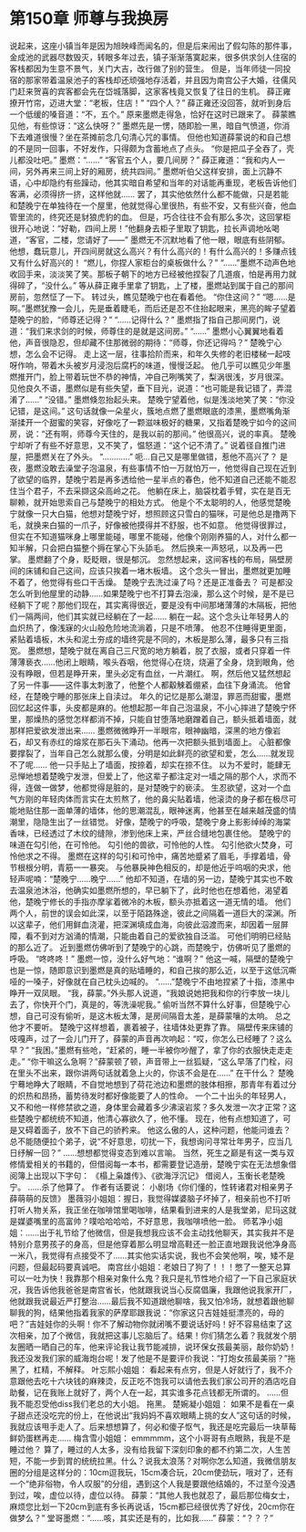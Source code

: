 # 第150章 师尊与我换房
说起来，这座小镇当年是因为旭映峰而闻名的，但是后来闹出了假勾陈的那件事，金成池的武器尽数毁灭，转眼多年过去，镇子渐渐落寞起来，很多供求剑人住宿的客栈都因为生意不景气，关门大吉，改行做了别的营生。
但是，当年师徒一同投宿的那家带着温泉池子的客栈却还顽强地存活着，并且因为南宫公子大婚，往儒风门赶来贺喜的宾客都会先在岱城落脚，这家客栈竟又恢复了往日的生机。
薛正雍撩开竹帘，迈进大堂：“老板，住店！”
“四个人？”
薛正雍还没回答，就听到身后一个低缓的嗓音道：“不，五个。”
原来墨燃走得急，恰好在这时已跟来了。
薛蒙瞧见他，有些惊讶：“这么快呀？”
墨燃先是一愣，随即脸一黑，暗自气愤道，你消下去难道很慢？坐在茶摊前念几句清心咒的事情。
但他也知道薛蒙说的和自己想的不是同一回事，不好发作，只得颇为含蓄地点了点头。
“你是把瓜子全吞了，壳儿都没吐吧。”
墨燃：“……”
“客官五个人，要几间房？”
薛正雍道：“我和内人一间，另外再来三间上好的厢房，统共四间。”
墨燃听伯父这样安排，面上沉静不语，心中却隐约有些躁动，他其实暗自希望和当年的对话能再重现，老板告诉他们客满，必须得挤一挤，这样他就……
罢了，其实他依然什么都不能做，只是若能和楚晚宁在单独待在一个屋里，他就觉得心里很热，有些不安，又有些兴奋，他血管里流的，终究还是豺狼虎豹的血。
但是，巧合往往不会有那么多次，这回掌柜很开心地说：“好勒，四间上房！”他翻身去柜子里取了钥匙，拉长声调地吆喝道，“客官，二楼，您请好了——”
墨燃无不沉默地看了他一眼，眼底有些阴郁。
他想，蠢玩意儿，开四间房就这么高兴？有什么高兴的！有什么高兴的！多赚点钱又有什么好高兴的！
“燃儿，你捏人家柜台的桌板做什么？”
“……”墨燃不动声色地收回手来，淡淡笑了笑。那板子朝下的地方已经被他捏裂了几道痕，怕是再用力就得碎了，“没什么。”
等从薛正雍手里拿了钥匙，上了楼，墨燃站到属于自己的那间房前，忽然怔了一下。
转过头，瞧见楚晚宁也在看着他。
“你住这间？”
“嗯……是啊。”墨燃犹豫一会儿，先是垂着睫毛，而后还是忍不住抬起眼来，黑亮的眸子望着楚晚宁的脸，“师尊还记得？”
“……记得什么？”
墨燃指了指自己那间房门，说道：“我们来求剑的时候，师尊住的是就是这间房。”
“……”
墨燃小心翼翼地看着他，声音很隐忍，但却藏不住那微弱的期待：“师尊，你还记得吗？”
楚晚宁心想，怎么会不记得。
走上这一层，往事拾阶而来，和年久失修的老旧楼梯一起吱呀作响，带着木头被岁月浸泡后腐朽的味道，慢慢泛起。
他几乎可以瞧见少年墨燃推开门，脸上带着玩世不恭的神情，冲自己咧嘴笑了，梨涡很浅，岁月很深。
见他良久不语，墨燃似是有些失望，垂下目光，说道：“也可能是我记错了，弄混淆了……”
“没错。”
墨燃倏忽抬起头来。
楚晚宁望着他，似是浅淡地笑了笑：“你没记错，是这间。”
这句话就像一朵星火，簇地点燃了墨燃眼底的漆黑，墨燃嘴角渐渐揉开一个甜蜜的笑容，好像吃了一颗滋味极好的糖果，又指着楚晚宁如今的这间房，说：“还有啊，师尊今天住的，是我以前的那间。”
他很高兴，说的率真。
楚晚宁却听了有些不好意思，又不笑了，愠怒道：“这个记不清了。”
说着径自推门进屋，把墨燃关在了外头。
“…………”
呃…自己又是哪里做错，惹他不高兴了？
是夜，墨燃没敢去澡堂子泡温泉，有些事情不怕一万就怕万一，他觉得自己现在近到了欲望的临界，楚晚宁若是再多透给他一星半点的春色，他不知道自己还能不能忍住当个君子，不去采撷这朵高岭之花。
他躺在床上，脑袋枕着手臂，实在是百无聊赖，就开始思索自己与楚晚宁的相处方式。
他是个不太聪明的人，他感觉楚晚宁就像一只大白猫，他想对楚晚宁好，想照顾这只雪白的猫咪，可是他总是撸两下毛，就换来白猫的一爪子，好像被他摸得并不舒服，也不如意。
他觉得很罪过，但实在不知道猫咪身上哪里能碰，哪里不能碰，他像个刚刚养猫的人，对什么都一知半解，只会把白猫整个搙在掌心下头舔毛。
然后换来一声怒吼，以及再一巴掌。
墨燃翻了个身，眨眨眼，很是郁沉。
忽然想起来，这间客栈的布局，隔壁房间的床铺和自己这间，应该只挨着一堵木板墙。
这个念头一冒出，墨燃就更加睡不着了，他觉得有些口干舌燥。
楚晚宁去洗过澡了吗？还是正准备去？
可是都没怎么听到他屋里的动静……如果楚晚宁也不打算去泡澡，那么这个时候，是不是已经躺下了呢？那他们现在，其实离得很近，要是没有中间那堵薄薄的木隔板，把他们一隔两间，他们其实就已经躺在了一起……
躺在一起。这个念头让年轻男人的血炽热了，像浅寐的火山般危险地流淌着，只是不喷薄。
他忍不住睡得更里面，紧贴着墙板，木头和泥土夯成的墙终究是不同的，木板是那么薄，最多只有三指宽。
墨燃想，楚晚宁就在离自己三尺宽的地方躺着，脱了衣服，或者只穿着一件薄薄亵衣……他闭上眼睛，喉头吞咽，他觉得心在烧，烧遍了全身，烧到眼角，他没有睁眼，但若是睁开来，里头必定有血丝，一片潮红。
啊，然后他又猛然想起了另一件事——这件事太刺激了，他整个人都觳觫着绷紧，血往下身涌流。
他曾经，在楚晚宁睡的那张床上自渎过。
年久的记忆是那么潮湿，罪恶而甜蜜，墨燃回忆起这件事，头皮都是麻的。他想起那一年自己泡温泉，不小心摔进了楚晚宁怀里，那燥热的感觉怎样都消不掉，只能自甘堕落地磨蹭着自己，额头抵着墙面，就那样把爱欲发泄出来……
墨燃微微睁开一半眼帘，眼神幽暗，深黑的地方像岩石，却又有赤红的熔浆在那石头下涌动。他再一次把额头抵到墙面上。
心脏都像要撑裂了，当年自己怎么就那么傻，分明是如此鲜亮的欲望和爱，怎么……就发现不了呢……
他一只手贴上了墙面，按捺着，却实在捺不住。
以为不爱时，能肆无忌惮地想着楚晚宁发泄，但爱上了，他这辈子都注定对一墙之隔的那个人，求而不得，连做一做梦，他都觉得是脏的，是对楚晚宁的亵渎。
生忍欲望，这对一个血气方刚的年轻肉体而言实在太煎熬了，他的鼻尖贴着墙，他滚烫的身子都在极尽可能地贴住那一面单薄的墙体，他的思潮混乱，眼神迷离，他甚至在越来越茂盛的情潮里，隐隐生出了一丝错觉。
好像，楚晚宁的呼吸，楚晚宁身上影影绰绰的海棠香味，已经透过了木纹的缝隙，渗到他床上来，严丝合缝地包裹住他。
楚晚宁的味道在勾引他，在可怜他。
勾引他的兽欲，可怜他的人性。
勾引他欲火焚身，可怜他求之不得。
墨燃在这样的勾引和可怜中，痛苦地蹙紧了眉毛，手撑着墙，骨节根根分明，青筋一一暴突。
与他暴戾神色相反的，却是他近乎呜咽的央求，他轻声呢喃：“楚晚宁……晚宁……”
他却不知道，在墙的另一边，楚晚宁其实也不敢去温泉池沐浴，他确实如墨燃所想的，早已躺下了，此时他也在想着他，渴望着他，楚晚宁修长的手指亦摩挲着微冷的木板，额头亦抵着这一道无情的墙。
他们两个人，前世的误会如此深，以至于陌路殊途，彼此之间隔着一道巨大的深渊。所以这辈子，他们用鲜血浇灌，把深渊填成血海，向彼此泅渡而来，却因着一层屏障，看不到对方汹涌的情潮，只能由着自己的爱欲独自泛滥。
可他们明明已经贴的那么近了。
近到墨燃仿佛听到了楚晚宁的心跳，而楚晚宁，仿佛听见了墨燃的呼吸。
“咚咚咚！”
墨燃一惊，没什么好气地：“谁啊？”
他这一喊，隔壁的楚晚宁也是一惊，随即意识到墨燃是真的贴墙睡的，和自己挨的那么近，以至于这低沉嘶哑的一嗓子，好像就在自己枕头边喊的。
“……”楚晚宁不由地捏紧了十指，漆黑中睁开一双凤眼。
“我，薛蒙。”外头那人说道，“我娘说她把我和你的行李放一块儿去了，你快开个门，真是的，等洗澡呢我。”
偷听当然不算什么好事，但楚晚宁心想，自己可没有偷听，是这木板太薄，是房间隔音太差，是薛蒙嚷的太响。
总之他才不要听。
楚晚宁这样想着，裹着被子，往墙体处更靠了靠。
隔壁传来床铺的吱嘎声，过了一会儿门开了，薛蒙的声音再次响起：“哎，你怎么已经睡了？这么早？”
“我困。”墨燃有些呛，“赶紧的，睡一半被你吵醒了，拿了你的衣服快走走走走。”
“你干嘛这么急啊？”薛蒙顿了顿，声音带上一丝狐疑，“这么早落了门栓，闷在里头不出来，跟你讲两句话就着急上火的，你该不会是在……”
在干什么？
楚晚宁蓦地睁大了眼睛，不自觉地想到了荷花池边和墨燃的肢体相擦，那青年有着过分的炽热和昂扬，蓄势待发时都好像能要了人的性命。
一个二十出头的年轻男人，又不和他一样修禁欲之道，身体里会藏着多少沸滚岩浆？多久发泄一次才正常？这些楚晚宁都统统不知道，他清心寡欲久了，他不懂。
现在，他有点想知道了，可是又碍着面子，放不下自己的骄矜来。
他这么傲的人，这种问题，他能问谁去？总不能随便拉个弟子，说“不好意思，叨扰一下，我想询问寻常壮年男子，应当几日纾解一回？”
……想想都觉得变态到难以言喻。
当然，死生之巅是有这一类与双修情爱相关的书籍的，但借阅每一本书，都需要登记造册，楚晚宁实在无法想象借阅簿上出现以下字句：
《榻上枭雄传》、《欲海浮沉记》
借阅人，玉衡长老楚晚宁。
……杀了他算了。
作者有话要说：
小剧场《你们懂的，性转诸君对相亲男子薛萌萌的反馈》
墨薇羽小姐姐：握日，我觉得媒婆脑子坏掉了，相亲前也不打听打听人物关系，我正坐在咖啡馆里喝咖啡，结果看到进来的人是我堂弟，尼玛这就是媒婆嘴里的高富帅？噗哈哈哈哈，不好意思，我咖啡喷他一脸。
师茗净小姐姐：……出于礼节给了他微信，但是我想我应该不会主动找他聊天，其实我并不是特别介意男孩子的身高，但是他穿着那么明显增高鞋还一脸正直地跟我说他净身高一米八，我觉得有点接受不了……其实他实话实说，我也不会笑他啊，唉，矮不是问题，但最起码要真诚吧。
南宫丝小姐姐：老娘日了狗了！！！憋了一整天总算可以一吐为快！我靠那个相亲对象什么鬼？我只是礼节性地介绍了一下自己家庭状况，我告诉他我爸爸是南宫省长，他就跟我说当心反腐倡廉，我跟他说我家开厂，他就跟我说最近严打整治……最后我不知道跟他聊啥，我又怕冷场，就想着跟他聊聊我的狗，结果他指着我家的萨摩耶跟我说：“你家这只吉娃娃挺漂亮的，母的吧？”吉娃娃你的头啊！你不了解动物你就闭嘴不要说话好吗！好不容易结束了这次相亲，加了个微信，我就把这事儿忘脑后了。结果！你们猜怎么着？我就发个朋友圈晒一晒自己的车，他来评论我让我节能减排，说环保女孩最美丽，敲你奶奶！我还没发我们家的威海炮台呢！发了他是不是要评价我说：“打炮女孩最美丽？”拖黑了，杠精，不解释。
叶忘熙小姐姐：
看起来有点穷，但是人好就行了，我不介意跟他去吃十六块钱的麻辣烫，反正吃不饱我可以请他去我们家公司开的酒店吃自助餐，记在我账上就好了，两个人在一起，其实谁多花点钱都无所谓的。
……但我不能忍受他diss我们老总的大小姐。
拖黑。
楚婉凝小姐姐：
如果不是看在一桌子甜点还没吃完的份上，在他说出“我妈妈不喜欢眼睛上挑的女人”这句话的时候，我就应该甩手走人了。后来想想算了，何必和傻子怄气，我还是吃完最后一块草莓鲜奶蛋糕再走……
梅含雪小姐姐：
emmmmm，这个小哥哥有点眼熟，我是不是睡过他？
算了，睡过的人太多，没有给我留下深刻印象的都不约第二次，人生苦短，不能一步到胃的统统拉黑。什么？说我太浪荡？对啊你怎么知道，我微信朋友圈的分组是这样分的：10cm逗我玩，15cm凑合玩，20cm使劲玩，哦对了，还有一个“绝非俗物，令人叹服”的分组，遇到这个人我是要跟他结婚的，不过至今没遇到过，唉，虚位以待，虚位以待。
薛蒙：“其他人我也就忍了，最后那位梅女士，麻烦您比划一下20cm到底有多长再说话，15cm都已经很优秀了好伐，20cm你在做梦么？”
堂哥墨燃：“……咳，其实还是有的，比如我……”
薛蒙：“？？？”
